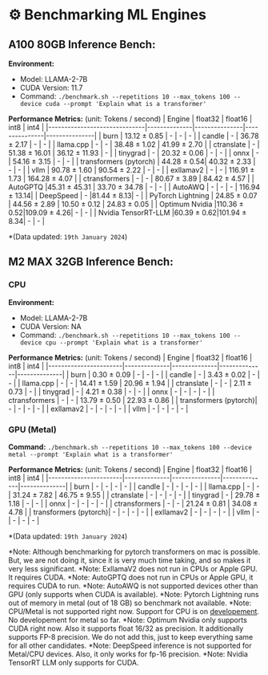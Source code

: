 # ⚙️ Benchmarking ML Engines

## A100 80GB Inference Bench:

**Environment:**
- Model: LLAMA-2-7B
- CUDA Version: 11.7
- Command: `./benchmark.sh --repetitions 10 --max_tokens 100 --device cuda --prompt 'Explain what is a transformer'`

**Performance Metrics:** (unit: Tokens / second)
| Engine                       | float32      | float16       | int8          | int4          |
|------------------------------|--------------|---------------|---------------|---------------|
| burn                         | 13.12 ± 0.85 |      -        |      -        |      -        |
| candle                       |      -       | 36.78 ± 2.17  |      -        |      -        |
| llama.cpp                    |      -       |      -        | 38.48 ± 1.02  | 41.99 ± 2.70  |
| ctranslate                   |      -       | 51.38 ± 16.01 | 36.12 ± 11.93 |      -        |
| tinygrad                     |      -       | 20.32 ± 0.06  |      -        |      -        |
| onnx                         |      -       | 54.16 ± 3.15  |      -        |      -        |
| transformers (pytorch)       | 44.28 ± 0.54| 40.32 ± 2.33 |      -        |      -        |
| vllm                                 | 90.78 ± 1.60 | 90.54 ± 2.22  |      -        |      -        |
| exllamav2                    |      -       |      -        | 116.91 ± 1.73 | 164.28 ± 4.07 |
| ctransformers               |      -        |      -        | 80.67 ± 3.89  | 84.42 ± 4.57  |
| AutoGPTQ                     |45.31 ± 45.31 | 33.70 ± 34.78 |      -        |      -        |
| AutoAWQ                    |      -         |      -        |      -        | 116.94 ± 13.14|
| DeepSpeed                    |      -        |81.44 ± 8.13|      -        |
| PyTorch Lightning            | 24.85 ± 0.07 | 44.56 ± 2.89 | 10.50 ± 0.12 | 24.83 ± 0.05 |
| Optimum Nvidia                    |110.36 ± 0.52|109.09 ± 4.26|      -        |      -        |
| Nvidia TensorRT-LLM               |60.39 ± 0.62|101.94 ± 8.34|      -        |      -        |

*(Data updated: `19th January 2024`)


## M2 MAX 32GB Inference Bench:

### CPU

**Environment:**
- Model: LLAMA-2-7B
- CUDA Version: NA
- Command: `./benchmark.sh --repetitions 10 --max_tokens 100 --device cpu --prompt 'Explain what is a transformer'`

**Performance Metrics:** (unit: Tokens / second)
| Engine                | float32      | float16      | int8         | int4         |
|-----------------------|--------------|--------------|--------------|--------------|
| burn                  | 0.30 ± 0.09  |      -       |      -       |      -       |
| candle                |      -       | 3.43 ± 0.02  |      -       |      -       |
| llama.cpp             |      -       |      -       | 14.41 ± 1.59 | 20.96 ± 1.94 |
| ctranslate            |      -       |      -       | 2.11 ± 0.73  |      -       |
| tinygrad              |      -       | 4.21 ± 0.38  |      -       |      -       |
| onnx                  |      -       |      -       |      -       |      -       |
| ctransformers         |      -       |      -       | 13.79 ± 0.50 | 22.93 ± 0.86 |
| transformers (pytorch)|      -       |      -       |      -       |      -       |
| exllamav2             |      -       |      -       |      -       |      -       |
| vllm                  |      -       |      -       |      -       |      -       |

### GPU (Metal)

**Command:** `./benchmark.sh --repetitions 10 --max_tokens 100 --device metal --prompt 'Explain what is a transformer'`

**Performance Metrics:** (unit: Tokens / second)
| Engine                | float32      | float16       | int8         | int4         |
|-----------------------|--------------|---------------|--------------|--------------|
| burn                  |      -       |      -        |      -       |      -       |
| candle                |      -       |      -        |      -       |      -       |
| llama.cpp             |      -       |      -        | 31.24 ± 7.82 | 46.75 ± 9.55 |
| ctranslate            |      -       |      -        |      -       |      -       |
| tinygrad              |      -       | 29.78 ± 1.18  |      -       |      -       |
| onnx                  |      -       |      -        |      -       |      -       |
| ctransformers         |      -       |      -        | 21.24 ± 0.81 | 34.08 ± 4.78 |
| transformers (pytorch)|      -       |      -        |      -       |      -       |
| exllamav2             |      -       |      -        |      -       |      -       |
| vllm                  |      -       |      -        |      -       |      -       |

*(Data updated: `19th January 2024`)

*Note: Although benchmarking for pytorch transformers on mac is possible. But, we are not doing it, since it is very much time taking, and so makes it very less significant.
*Note: ExllamaV2 does not run in CPUs or Apple GPU. It requires CUDA.
*Note: AutoGPTQ does not run in CPUs or Apple GPU, it requires CUDA to run.
*Note: AutoAWQ is not supported devices other than GPU (only supports when CUDA is available).
*Note: Pytorch Lightning runs out of memory in metal (out of 18 GB) so benchmark not available.
*Note: CPU/Metal is not supported right now. Support for CPU is on [developement](https://github.com/vllm-project/vllm/pull/1028). No developement for metal so far.
*Note: Optimum Nvidia only supports CUDA right now. Also it supports float 16/32 as precision. It additionally supports FP-8 precision. We do not add this, just to keep everything same for all other candidates.
*Note: DeepSpeed inference is not supported for Metal/CPU devices. Also, it only works for fp-16 precision.
*Note: Nvidia TensorRT LLM only supports for CUDA.
